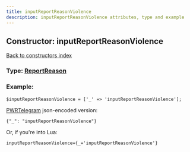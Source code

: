 ```yaml
---
title: inputReportReasonViolence
description: inputReportReasonViolence attributes, type and example
---
```

## Constructor: inputReportReasonViolence  
[Back to constructors index](index.md)






### Type: [ReportReason](../types/ReportReason.md)


### Example:

```
$inputReportReasonViolence = ['_' => 'inputReportReasonViolence'];
```  

[PWRTelegram](https://pwrtelegram.xyz) json-encoded version:

```
{"_": "inputReportReasonViolence"}
```


Or, if you're into Lua:  


```
inputReportReasonViolence={_='inputReportReasonViolence'}

```


